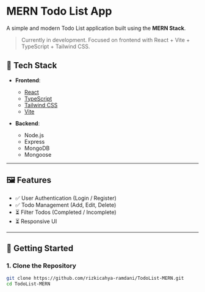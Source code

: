 # MERN Todo List App

A simple and modern Todo List application built using the **MERN Stack**.

> Currently in development. Focused on frontend with React + Vite + TypeScript + Tailwind CSS.

## 🔧 Tech Stack

- **Frontend**:
    - [React](https://reactjs.org/)
    - [TypeScript](https://www.typescriptlang.org/)
    - [Tailwind CSS](https://tailwindcss.com/)
    - [Vite](https://vitejs.dev/)

- **Backend**:
    - Node.js
    - Express
    - MongoDB
    - Mongoose

---

## 🖼️ Features

- ✅ User Authentication (Login / Register)
- ✅ Todo Management (Add, Edit, Delete)
- ⏳ Filter Todos (Completed / Incomplete)
- ⏳ Responsive UI

---

## 🚀 Getting Started

### 1. Clone the Repository
```bash
git clone https://github.com/rizkicahya-ramdani/TodoList-MERN.git
cd TodoList-MERN
